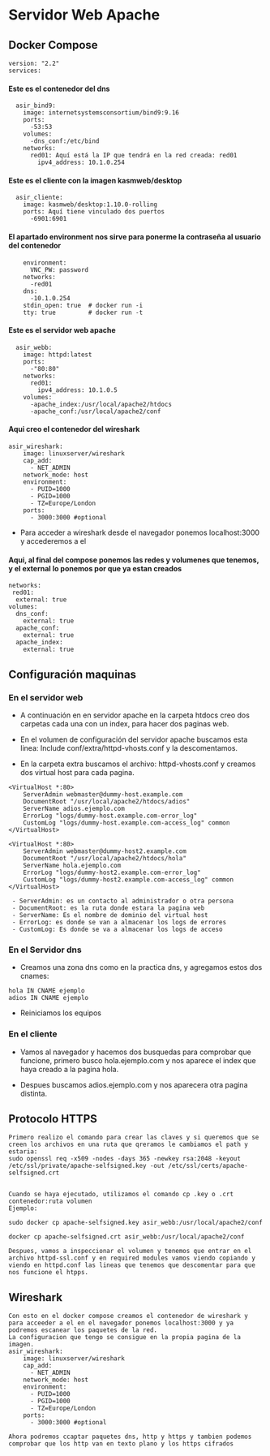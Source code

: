 # Servidor Web Apache

## Docker Compose
~~~
version: "2.2"
services:
~~~
#### Este es el contenedor del dns
~~~
  asir_bind9:
    image: internetsystemsconsortium/bind9:9.16
    ports:
      -53:53
    volumes:
      -dns_conf:/etc/bind
    networks:
      red01: Aquí está la IP que tendrá en la red creada: red01
        ipv4_address: 10.1.0.254
~~~
#### Este es el cliente con la imagen kasmweb/desktop
~~~
  asir_cliente:
    image: kasmweb/desktop:1.10.0-rolling
    ports: Aquí tiene vinculado dos puertos
      -6901:6901
~~~
#### El apartado environment nos sirve para ponerme la contraseña al usuario del contenedor
~~~
    environment:
      VNC_PW: password
    networks:
      -red01
    dns:
      -10.1.0.254
    stdin_open: true  # docker run -i
    tty: true         # docker run -t
~~~
#### Este es el servidor web apache
~~~
  asir_webb:
    image: httpd:latest
    ports:
      -"80:80"
    networks:
      red01:
        ipv4_address: 10.1.0.5
    volumes:
      -apache_index:/usr/local/apache2/htdocs
      -apache_conf:/usr/local/apache2/conf
~~~
#### Aqui creo el contenedor del wireshark 
~~~
asir_wireshark:
    image: linuxserver/wireshark
    cap_add:  
      - NET_ADMIN
    network_mode: host  
    environment:
      - PUID=1000
      - PGID=1000
      - TZ=Europe/London
    ports:
      - 3000:3000 #optional
~~~
- Para acceder a wireshark desde el navegador ponemos localhost:3000 y accederemos a el
#### Aqui, al final del compose ponemos las redes y volumenes que tenemos, y el external lo ponemos por que ya estan creados
~~~
networks:
 red01:
  external: true
volumes:
  dns_conf:
    external: true
  apache_conf:
    external: true
  apache_index:
    external: true
~~~

## Configuración maquinas   

### En el servidor web

- A continuación en en servidor apache en la carpeta htdocs creo dos carpetas cada una con un index, para hacer dos paginas web.

- En el volumen de configuración del servidor apache buscamos esta linea: Include conf/extra/httpd-vhosts.conf y la descomentamos.

- En la carpeta extra buscamos el archivo: httpd-vhosts.conf y creamos dos virtual host para cada pagina.
~~~
<VirtualHost *:80>
    ServerAdmin webmaster@dummy-host.example.com
    DocumentRoot "/usr/local/apache2/htdocs/adios"
    ServerName adios.ejemplo.com
    ErrorLog "logs/dummy-host.example.com-error_log"
    CustomLog "logs/dummy-host.example.com-access_log" common
</VirtualHost>

<VirtualHost *:80>
    ServerAdmin webmaster@dummy-host2.example.com
    DocumentRoot "/usr/local/apache2/htdocs/hola"
    ServerName hola.ejemplo.com
    ErrorLog "logs/dummy-host2.example.com-error_log"
    CustomLog "logs/dummy-host2.example.com-access_log" common
</VirtualHost>

 - ServerAdmin: es un contacto al administrador o otra persona
 - DocumentRoot: es la ruta donde estara la pagina web
 - ServerName: Es el nombre de dominio del virtual host
 - ErrorLog: es donde se van a almacenar los logs de errores
 - CustomLog: Es donde se va a almacenar los logs de acceso
~~~

### En el Servidor dns

- Creamos una zona dns como en la practica dns, y agregamos estos dos cnames:
~~~
hola IN CNAME ejemplo
adios IN CNAME ejemplo
~~~

- Reiniciamos los equipos

### En el cliente

- Vamos al navegador y hacemos dos busquedas para comprobar que funcione, primero busco hola.ejemplo.com y nos aparece el index que haya creado a la pagina hola.

- Despues buscamos adios.ejemplo.com y nos aparecera otra pagina distinta.


## Protocolo HTTPS

~~~
Primero realizo el comando para crear las claves y si queremos que se creen los archivos en una ruta que qreramos le cambiamos el path y estaria:
sudo openssl req -x509 -nodes -days 365 -newkey rsa:2048 -keyout /etc/ssl/private/apache-selfsigned.key -out /etc/ssl/certs/apache-selfsigned.crt


Cuando se haya ejecutado, utilizamos el comando cp .key o .crt contenedor:ruta volumen
Ejemplo:

sudo docker cp apache-selfsigned.key asir_webb:/usr/local/apache2/conf

docker cp apache-selfsigned.crt asir_webb:/usr/local/apache2/conf

Despues, vamos a inspeccionar el volumen y tenemos que entrar en el archivo httpd-ssl.conf y en required modules vamos viendo copiando y viendo en httpd.conf las lineas que tenemos que descomentar para que nos funcione el htpps.

~~~

## Wireshark


~~~
Con esto en el docker compose creamos el contenedor de wireshark y para acceeder a el en el navegador ponemos localhost:3000 y ya podremos escanear los paquetes de la red.
La configuracion que tengo se consigue en la propia pagina de la imagen.
asir_wireshark:
    image: linuxserver/wireshark
    cap_add:  
      - NET_ADMIN
    network_mode: host  
    environment:
      - PUID=1000
      - PGID=1000
      - TZ=Europe/London
    ports:
      - 3000:3000 #optional

Ahora podremos ccaptar paquetes dns, http y https y tambien podemos comprobar que los http van en texto plano y los https cifrados
~~~
